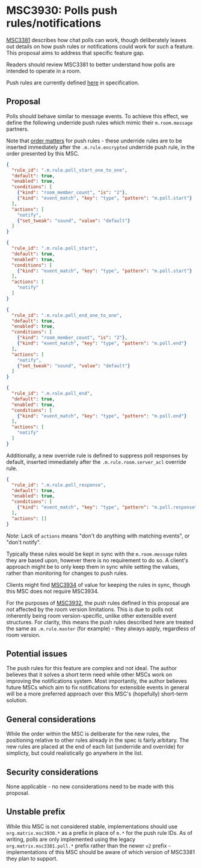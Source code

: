 # MSC3930: Polls push rules/notifications

[MSC3381](https://github.com/matrix-org/matrix-spec-proposals/pull/3381) describes how chat polls can work,
though deliberately leaves out details on how push rules or notifications could work for such a feature.
This proposal aims to address that specific feature gap.

Readers should review MSC3381 to better understand how polls are intended to operate in a room.

Push rules are currently defined [here](https://spec.matrix.org/v1.7/client-server-api/#push-rules) in
specification.

## Proposal

Polls should behave similar to message events. To achieve this effect, we define the following underride
push rules which mimic their `m.room.message` partners.

Note that [order matters](https://github.com/matrix-org/matrix-spec/issues/1406) for push rules - these
underride rules are to be inserted immediately after the `.m.rule.encrypted` underride push rule, in the
order presented by this MSC.

```json
{
  "rule_id": ".m.rule.poll_start_one_to_one",
  "default": true,
  "enabled": true,
  "conditions": [
    {"kind": "room_member_count", "is": "2"},
    {"kind": "event_match", "key": "type", "pattern": "m.poll.start"}
  ],
  "actions": [
    "notify",
    {"set_tweak": "sound", "value": "default"}
  ]
}
```

```json
{
  "rule_id": ".m.rule.poll_start",
  "default": true,
  "enabled": true,
  "conditions": [
    {"kind": "event_match", "key": "type", "pattern": "m.poll.start"}
  ],
  "actions": [
    "notify"
  ]
}
```

```json
{
  "rule_id": ".m.rule.poll_end_one_to_one",
  "default": true,
  "enabled": true,
  "conditions": [
    {"kind": "room_member_count", "is": "2"},
    {"kind": "event_match", "key": "type", "pattern": "m.poll.end"}
  ],
  "actions": [
    "notify",
    {"set_tweak": "sound", "value": "default"}
  ]
}
```

```json
{
  "rule_id": ".m.rule.poll_end",
  "default": true,
  "enabled": true,
  "conditions": [
    {"kind": "event_match", "key": "type", "pattern": "m.poll.end"}
  ],
  "actions": [
    "notify"
  ]
}
```

Additionally, a new override rule is defined to suppress poll responses by default, inserted immediately
after the `.m.rule.room.server_acl` override rule.

```json
{
  "rule_id": ".m.rule.poll_response",
  "default": true,
  "enabled": true,
  "conditions": [
    {"kind": "event_match", "key": "type", "pattern": "m.poll.response"}
  ],
  "actions": []
}
```

*Note*: Lack of `actions` means "don't do anything with matching events", or "don't notify".

Typically these rules would be kept in sync with the `m.room.message` rules they are based upon,
however there is no requirement to do so. A client's approach might be to only keep them in sync
while setting the values, rather than monitoring for changes to push rules.

Clients might find [MSC3934](https://github.com/matrix-org/matrix-spec-proposals/pull/3934) of value
for keeping the rules in sync, though this MSC does not require MSC3934.

For the purposes of [MSC3932](https://github.com/matrix-org/matrix-spec-proposals/pull/3932), the
push rules defined in this proposal are *not* affected by the room version limitations. This is due
to polls not inherently being room version-specific, unlike other extensible event structures. For
clarity, this means the push rules described here are treated the same as `.m.rule.master` (for
example) - they always apply, regardless of room version.

## Potential issues

The push rules for this feature are complex and not ideal. The author believes that it solves a short
term need while other MSCs work on improving the notifications system. Most importantly, the author
believes future MSCs which aim to fix notifications for extensible events in general will be a more
preferred approach over this MSC's (hopefully) short-term solution.

## General considerations

While the order within the MSC is deliberate for the new rules, the positioning relative to other rules
already in the spec is fairly arbitary. The new rules are placed at the end of each list (underride and
override) for simplicty, but could realistically go anywhere in the list.

## Security considerations

None applicable - no new considerations need to be made with this proposal.

## Unstable prefix

While this MSC is not considered stable, implementations should use `org.matrix.msc3930.*` as a prefix
in place of `m.*` for the push rule IDs. As of writing, polls are only implemented using the legacy
`org.matrix.msc3381.poll.*` prefix rather than the newer `v2` prefix - implementations of this MSC
should be aware of which version of MSC3381 they plan to support.
